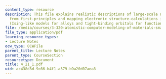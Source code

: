 ```yaml
---
content_type: resource
description: This file explains realistic descriptions of large-scale nanostructures
  from first-principles and mapping electronic structure-calculations into model Hamiltonians
  (Ising-like models for alloys and tight-binding orbitals for functionalized nanotubes).
file: /media/courses/3-320-atomistic-computer-modeling-of-materials-sma-5107-spring-2005/ac438d3d9e86b4f1a379b9a20d07aea8_4_21_1.pdf
file_type: application/pdf
learning_resource_types:
- Lecture Notes
ocw_type: OCWFile
parent_title: Lecture Notes
parent_type: CourseSection
resourcetype: Document
title: 4_21_1.pdf
uid: ac438d3d-9e86-b4f1-a379-b9a20d07aea8
---
```

